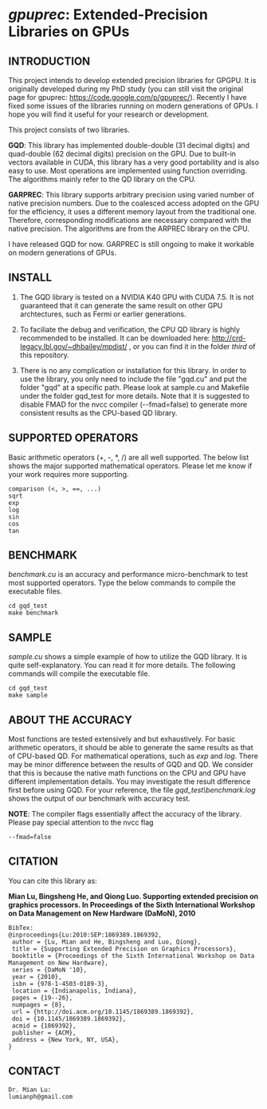 # *gpuprec*: Extended-Precision Libraries on GPUs

## INTRODUCTION

This project intends to develop extended precision libraries for GPGPU. It is originally developed during my PhD study  (you can still visit the original page for gpuprec: https://code.google.com/p/gpuprec/). Recently I have fixed some issues of the libraries running on modern generations of GPUs. I hope you will find it useful for your research or development.

This project consists of two libraries.

**GQD**: This library has implemented double-double (31 decimal digits) and quad-double (62 decimal digits) precision on the GPU. Due to built-in vectors available in CUDA, this library has a very good portability and is also easy to use. Most operations are implemented using function overriding. The algorithms mainly refer to the QD library on the CPU.

**GARPREC**: This library supports arbitrary precision using varied number of native precision numbers. Due to the coalesced access adopted on the GPU for the efficiency, it uses a different memory layout from the traditional one. Therefore, corresponding modifications are necessary compared with the native precision. The algorithms are from the ARPREC library on the CPU.

I have released GQD for now. GARPREC is still ongoing to make it workable on modern generations of GPUs.

## INSTALL

1. The GQD library is tested on a NVIDIA K40 GPU with CUDA 7.5. It is not guaranteed that it can generate the same result on other GPU archtectures, such as Fermi or earlier generations.

2. To faciliate the debug and verification, the CPU QD library is highly recommended to be installed. It can be downloaded here: http://crd-legacy.lbl.gov/~dhbailey/mpdist/ , or you can find it in the folder *third* of this repository.

3. There is no any complication or installation for this library. In order to use the library, you only need to include the file "gqd.cu" and put the folder "gqd" at a specific path. Please look at sample.cu and Makefile under the folder gqd_test for more details. Note that it is suggested to disable FMAD for the nvcc compiler (--fmad=false) to generate more consistent results as the CPU-based QD library.

## SUPPORTED OPERATORS

Basic arithmetic operators (+, -, \*,  /) are all well supported. The below list shows the major supported mathematical operators. Please let me know if your work requires more supporting.

```
comparison (<, >, ==, ...)
sqrt
exp
log
sin
cos
tan
```

## BENCHMARK

*benchmark.cu* is an accuracy and performance micro-benchmark to test most supported operators. Type the below commands to compile the executable files.

```
cd gqd_test
make benchmark
```

## SAMPLE

*sample.cu* shows a simple example of how to utilize the GQD library. It is quite self-explanatory. You can read it for more details. The following commands will compile the executable file.

```
cd gqd_test
make sample
```


## ABOUT THE ACCURACY

Most functions are tested extensively and but exhaustively. For basic arithmetic operators, it should be able to generate the same results as that of CPU-based QD. For mathematical operations, such as *exp* and *log*. There may be minor difference between the results of GQD and QD. We consider that this is because the native math functions on the CPU and GPU have different implementation details. You may investigate the result difference first before using GQD. For your reference, the file *gqd_test\benchmark.log* shows the output of our benchmark with accuracy test.

**NOTE**: The compiler flags essentially affect the accuracy of the library. Please pay special attention to the nvcc flag 

```
--fmad=false
```

## CITATION
You can cite this library as:

**Mian Lu, Bingsheng He, and Qiong Luo. Supporting extended precision on graphics processors. In Proceedings of the Sixth International Workshop on Data Management on New Hardware (DaMoN), 2010**

```
BibTex:
@inproceedings{Lu:2010:SEP:1869389.1869392,
 author = {Lu, Mian and He, Bingsheng and Luo, Qiong},
 title = {Supporting Extended Precision on Graphics Processors},
 booktitle = {Proceedings of the Sixth International Workshop on Data Management on New Hardware},
 series = {DaMoN '10},
 year = {2010},
 isbn = {978-1-4503-0189-3},
 location = {Indianapolis, Indiana},
 pages = {19--26},
 numpages = {8},
 url = {http://doi.acm.org/10.1145/1869389.1869392},
 doi = {10.1145/1869389.1869392},
 acmid = {1869392},
 publisher = {ACM},
 address = {New York, NY, USA},
} 
```

## CONTACT
```
Dr. Mian Lu:
lumianph@gmail.com
```